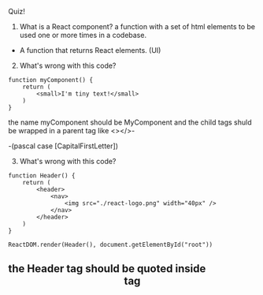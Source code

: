 Quiz!

1. What is a React component?
a function with a set of html elements to be used one or more times in a codebase.
- A function that returns React elements. (UI)

2. What's wrong with this code?
```
function myComponent() {
    return (
        <small>I'm tiny text!</small>
    )
}
```
the name myComponent should be MyComponent and the child tags shuld be wrapped in a parent tag like <></>-<div></div>
-(pascal case [CapitalFirstLetter])

3. What's wrong with this code?
```
function Header() {
    return (
        <header>
            <nav>
                <img src="./react-logo.png" width="40px" />
            </nav>
        </header>
    )
}

ReactDOM.render(Header(), document.getElementById("root"))
```
the Header tag should be quoted inside <Header/> tag
-